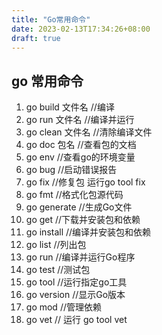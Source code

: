 ```yaml
---
title: "Go常用命令"
date: 2023-02-13T17:34:26+08:00
draft: true
---
```



## go 常用命令

1. go build 文件名 //编译
2. go run 文件名  //编译并运行
3. go clean 文件名 //清除编译文件
4. go doc 包名 //查看包的文档
5. go env //查看go的环境变量
6. go bug //启动错误报告
7. go fix //修复包 运行go tool fix
8. go fmt //格式化包源代码
9. go generate //生成Go文件
10. go get //下载并安装包和依赖
11. go install //编译并安装包和依赖
12. go list //列出包
13. go run //编译并运行Go程序
14. go test //测试包
15. go tool //运行指定go工具
16. go version //显示Go版本
17. go mod //管理依赖
18. go vet // 运行 go tool vet
